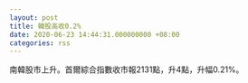 ```yaml
---
layout: post
title: 韓股高收0.2%
date: 2020-06-23 14:44:31.000000000 +08:00
categories: rss
---
```


南韓股市上升。首爾綜合指數收市報2131點，升4點，升幅0.21%。
